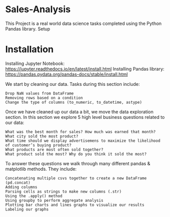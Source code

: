 # Sales-Analysis
This Project is a  real world data science tasks completed using the Python Pandas library.
Setup

# Installation

Installing Jupyter Notebook: https://jupyter.readthedocs.io/en/latest/install.html
Installing Pandas library: https://pandas.pydata.org/pandas-docs/stable/install.html


We start by cleaning our data. Tasks during this section include:

    Drop NaN values from DataFrame
    Removing rows based on a condition
    Change the type of columns (to_numeric, to_datetime, astype)

Once we have cleaned up our data a bit, we move the data exploration section. In this section we explore 5 high level business questions related to our data:

    What was the best month for sales? How much was earned that month?
    What city sold the most product?
    What time should we display advertisemens to maximize the likelihood of customer’s buying product?
    What products are most often sold together?
    What product sold the most? Why do you think it sold the most?

To answer these questions we walk through many different pandas & matplotlib methods. They include:

    Concatenating multiple csvs together to create a new DataFrame (pd.concat)
    Adding columns
    Parsing cells as strings to make new columns (.str)
    Using the .apply() method
    Using groupby to perform aggregate analysis
    Plotting bar charts and lines graphs to visualize our results
    Labeling our graphs
